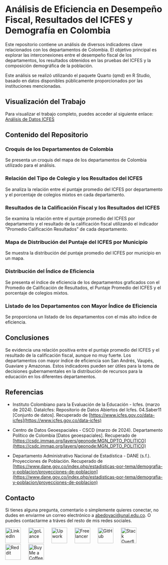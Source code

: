 # Análisis de Eficiencia en Desempeño Fiscal, Resultados del ICFES y Demografía en Colombia

Este repositorio contiene un análisis de diversos indicadores clave relacionados con los departamentos de Colombia. El objetivo principal es explorar las interconexiones entre el desempeño fiscal de los departamentos, los resultados obtenidos en las pruebas del ICFES y la composición demográfica de la población.

Este análisis se realizó utilizando el paquete Quarto (qmd) en R Studio, basado en datos disponibles públicamente proporcionados por las instituciones mencionadas.

## Visualización del Trabajo

Para visualizar el trabajo completo, puedes acceder al siguiente enlace: [Análisis de Datos ICFES](https://bluessyjazz.github.io/analisis_datos_ICFES/)

## Contenido del Repositorio

### Croquis de los Departamentos de Colombia

Se presenta un croquis del mapa de los departamentos de Colombia utilizado para el análisis.

### Relación del Tipo de Colegio y los Resultados del ICFES

Se analiza la relación entre el puntaje promedio del ICFES por departamento y el porcentaje de colegios mixtos en cada departamento.

### Resultados de la Calificación Fiscal y los Resultados del ICFES

Se examina la relación entre el puntaje promedio del ICFES por departamento y el resultado de la calificación fiscal utilizando el indicador "Promedio Calificación Resultados" de cada departamento.

### Mapa de Distribución del Puntaje del ICFES por Municipio

Se muestra la distribución del puntaje promedio del ICFES por municipio en un mapa.

### Distribución del Índice de Eficiencia

Se presenta el índice de eficiencia de los departamentos graficados con el Promedio de Calificación de Resultados, el Puntaje Promedio del ICFES y el porcentaje de colegios mixtos.

### Listado de los Departamentos con Mayor Índice de Eficiencia

Se proporciona un listado de los departamentos con el más alto índice de eficiencia.

## Conclusiones

Se evidencia una relación positiva entre el puntaje promedio del ICFES y el resultado de la calificación fiscal, aunque no muy fuerte. Los departamentos con mayor índice de eficiencia son San Andrés, Vaupés, Guaviare y Amazonas. Estos indicadores pueden ser útiles para la toma de decisiones gubernamentales en la distribución de recursos para la educación en los diferentes departamentos.

## Referencias

- Instituto Colombiano para la Evaluación de la Educación - Icfes. (marzo de 2024). DataIcfes: Repositorio de Datos Abiertos del Icfes. 04.Saber11 [Conjunto de datos]. Recuperado de [https://www.icfes.gov.co/data-icfes](https://www.icfes.gov.co/data-icfes)

- Centro de Datos Geoespaciales - CSCD (marzo de 2024). Departamento Político de Colombia [Datos geoespaciales]. Recuperado de [https://csdc.immap.org/layers/geonode:MGN_DPTO_POLITICO](https://csdc.immap.org/layers/geonode:MGN_DPTO_POLITICO)

- Departamento Administrativo Nacional de Estadística - DANE (s.f.). Proyecciones de Población. Recuperado de [https://www.dane.gov.co/index.php/estadisticas-por-tema/demografia-y-poblacion/proyecciones-de-poblacion](https://www.dane.gov.co/index.php/estadisticas-por-tema/demografia-y-poblacion/proyecciones-de-poblacion)

## Contacto

Si tienes alguna pregunta, comentario o simplemente quieres conectar, no dudes en enviarme un correo electrónico a [abedoyaci@unal.edu.co](mailto:abedoyaci@unal.edu.co). O puedes contactarme a tráves del resto de mis redes sociales.

<p>
  <a href="https://www.linkedin.com/in/anderson-bedoya-ciro-9abb1724a"><img src="https://cdn.worldvectorlogo.com/logos/linkedin-icon-2.svg" alt="LinkedIn" width="50" style="margin-right: 20px;"></a>
  <a href="https://golance.com/freelancer/anderson.bedoya.ciro"><img src="https://res-1.cloudinary.com/golance/image/upload/q_auto:good/v1/blog_staging/icon-round-white-BG.svg" alt="goLance" width="50" style="margin-right: 20px;"></a>
  <a href="https://www.upwork.com/freelancers/~017adf9fda4a06cf8a"><img src="https://cdn.worldvectorlogo.com/logos/upwork-roundedsquare-1.svg" alt="Upwork" width="50" style="margin-right: 20px;"></a>
  <a href="https://www.freelancer.com/u/bluessyjazz"><img src="https://cdn.worldvectorlogo.com/logos/freelancer-1.svg" alt="Freelancer" width="50" style="margin-right: 20px;"></a>  
  <a href="https://github.com/BluessyJazz"><img src="https://cdn.worldvectorlogo.com/logos/github-icon-2.svg" alt="GitHub" width="50" style="margin-right: 20px;"></a>
  <a href="https://stackoverflow.com/users/24114620/anderson-bedoya-ciro"><img src="https://cdn.worldvectorlogo.com/logos/stack-overflow.svg" alt="Stack Overflow" width="50" style="margin-right: 20px;"></a>
  <a href="https://www.reddit.com/user/BluessyJazz/"><img src="https://cdn.worldvectorlogo.com/logos/reddit-4.svg" alt="Reddit" width="50" style="margin-right: 20px;"></a>
  <a href="https://buymeacoffee.com/bluessyjazz"><img src="https://studio.buymeacoffee.com/assets/img/qr-logo.svg" alt="Buy Me a Coffee" width="50" style="margin-right: 20px;"></a>
</p>
